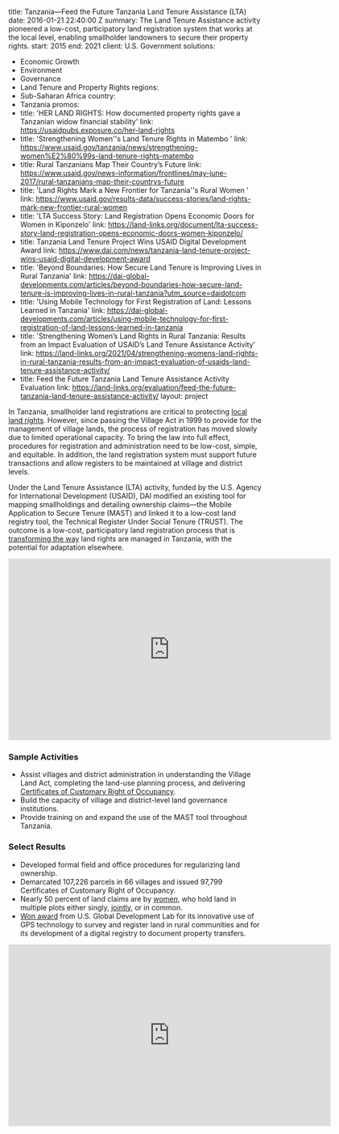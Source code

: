 
title: Tanzania—Feed the Future Tanzania Land Tenure Assistance (LTA)
date: 2016-01-21 22:40:00 Z
summary: The Land Tenure Assistance activity pioneered a low-cost, participatory land
  registration system that works at the local level, enabling smallholder landowners
  to secure their property rights.
start: 2015
end: 2021
client: U.S. Government
solutions:
- Economic Growth
- Environment
- Governance
- Land Tenure and Property Rights
regions:
- Sub-Saharan Africa
country:
- Tanzania
promos:
- title: 'HER LAND RIGHTS: How documented property rights gave a Tanzanian widow financial
    stability'
  link: https://usaidpubs.exposure.co/her-land-rights
- title: 'Strengthening Women''s Land Tenure Rights in Matembo '
  link: https://www.usaid.gov/tanzania/news/strengthening-women%E2%80%99s-land-tenure-rights-matembo
- title: Rural Tanzanians Map Their Country’s Future
  link: https://www.usaid.gov/news-information/frontlines/may-june-2017/rural-tanzanians-map-their-countrys-future
- title: 'Land Rights Mark a New Frontier for Tanzania''s Rural Women '
  link: https://www.usaid.gov/results-data/success-stories/land-rights-mark-new-frontier-rural-women
- title: 'LTA Success Story: Land Registration Opens Economic Doors for Women in Kiponzelo'
  link: https://land-links.org/document/lta-success-story-land-registration-opens-economic-doors-women-kiponzelo/
- title: Tanzania Land Tenure Project Wins USAID Digital Development Award
  link: https://www.dai.com/news/tanzania-land-tenure-project-wins-usaid-digital-development-award
- title: 'Beyond Boundaries: How Secure Land Tenure is Improving Lives in Rural Tanzania'
  link: https://dai-global-developments.com/articles/beyond-boundaries-how-secure-land-tenure-is-improving-lives-in-rural-tanzania?utm_source=daidotcom
- title: 'Using Mobile Technology for First Registration of Land: Lessons Learned
    in Tanzania'
  link: https://dai-global-developments.com/articles/using-mobile-technology-for-first-registration-of-land-lessons-learned-in-tanzania
- title: 'Strengthening Women’s Land Rights in Rural Tanzania: Results from an Impact
    Evaluation of USAID’s Land Tenure Assistance Activity'
  link: https://land-links.org/2021/04/strengthening-womens-land-rights-in-rural-tanzania-results-from-an-impact-evaluation-of-usaids-land-tenure-assistance-activity/
- title: Feed the Future Tanzania Land Tenure Assistance Activity Evaluation
  link: https://land-links.org/evaluation/feed-the-future-tanzania-land-tenure-assistance-activity/
layout: project


In Tanzania, smallholder land registrations are critical to protecting [local land rights](https://usaidpubs.exposure.co/her-land-rights). However, since passing the Village Act in 1999 to provide for the management of village lands, the process of registration has moved slowly due to limited operational capacity. To bring the law into full effect, procedures for registration and administration need to be low-cost, simple, and equitable. In addition, the land registration system must support future transactions and allow registers to be maintained at village and district levels.

Under the Land Tenure Assistance (LTA) activity, funded by the U.S. Agency for International Development (USAID), DAI modified an existing tool for mapping smallholdings and detailing ownership claims—the Mobile Application to Secure Tenure (MAST) and linked it to a low-cost land registry tool, the Technical Register Under Social Tenure (TRUST). The outcome is a low-cost, participatory land registration process that is [transforming the way](https://www.usaid.gov/news-information/frontlines/may-june-2017/rural-tanzanians-map-their-countrys-future) land rights are managed in Tanzania, with the potential for adaptation elsewhere.

<iframe src="https://player.vimeo.com/video/326565759" width="640" height="360" frameborder="0" webkitallowfullscreen mozallowfullscreen allowfullscreen></iframe>

### Sample Activities

* Assist villages and district administration in understanding the Village Land Act, completing the land-use planning process, and delivering [Certificates of Customary Right of Occupancy](https://www.usaid.gov/tanzania/news/strengthening-women%E2%80%99s-land-tenure-rights-matembo).
* Build the capacity of village and district-level land governance institutions.
* Provide training on and expand the use of the MAST tool throughout Tanzania.

### Select Results

* Developed formal field and office procedures for regularizing land ownership.
* Demarcated 107,226 parcels in 66 villages and issued 97,799 Certificates of Customary Right of Occupancy.
* Nearly 50 percent of land claims are by [women](https://www.usaid.gov/results-data/success-stories/land-rights-mark-new-frontier-rural-women), who hold land in multiple plots either singly, [jointly](https://land-links.org/document/lta-success-story-land-registration-opens-economic-doors-women-kiponzelo/), or in common.
* [Won award](https://www.dai.com/news/tanzania-land-tenure-project-wins-usaid-digital-development-award) from U.S. Global Development Lab for its innovative use of GPS technology to survey and register land in rural communities and for its development of a digital registry to document property transfers.

<iframe src="https://player.vimeo.com/video/206238160" width="640" height="360" frameborder="0" webkitallowfullscreen mozallowfullscreen allowfullscreen></iframe>
